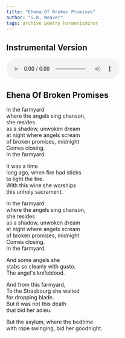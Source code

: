 ```yaml
---
title: "Ehena Of Broken Promises"
author: "S.R. Weaver"
tags: archive poetry harmonicminor
---
```

## Instrumental Version
<audio controls>
  <source src="https://lwflouisa.github.io/UploadedFairyRadio/Audio/WhyImMovingOnFromGothCulture.webm" type="audio/mpeg">
Your browser does not support the audio element.
</audio>

## Ehena Of Broken Promises
In the farmyard<br />
where the angels sing chanson,<br />
she resides<br />
as a shadow, unwoken dream<br />
at night where angels scream<br />
of broken promises, midnight<br />
    Comes closing.<br />
In the farmyard.

It was a time<br />
long ago, when fire had sticks<br />
to light the fire.<br />
With this wine she worships<br />
this unholy sacrament.

In the farmyard<br />
where the angels sing chanson,<br />
she resides<br />
as a shadow, unwoken dream<br />
at night where angels scream<br />
of broken promises, midnight<br />
    Comes closing.<br />
In the farmyard.

And some angels she<br />
stabs so cleanly with gusto.<br />
The angel's knifeblood.

And from this farmyard,<br />
To the Strasbourg she waited<br />
for dropping blade.<br />
But it was not this death<br />
that bid her adieu.

But the asylum, where the bedtime<br />
with rope swinging, bid her goodnight.
